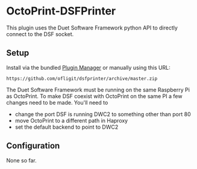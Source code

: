 # OctoPrint-DSFPrinter

This plugin uses the Duet Software Framework python API to directly connect to the DSF socket.

## Setup

Install via the bundled [Plugin Manager](https://docs.octoprint.org/en/master/bundledplugins/pluginmanager.html)
or manually using this URL:

    https://github.com/ofligit/dsfprinter/archive/master.zip

The Duet Software Framework must be running on the same Raspberry Pi as OctoPrint. To make DSF coexist with OctoPrint on the same PI a few changes need to be made. You'll need to
- change the port DSF is running DWC2 to something other than port 80
- move OctoPrint to a different path in Haproxy
- set the default backend to point to DWC2

## Configuration

None so far.
